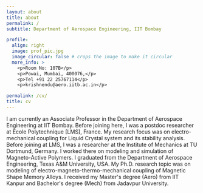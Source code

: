 ```yaml
---
layout: about
title: about
permalink: /
subtitle: Department of Aerospace Engineering, IIT Bombay

profile:
  align: right
  image: prof_pic.jpg
  image_circular: false # crops the image to make it circular
  more_info: >
    <p>Room No: 107B</p>
    <p>Powai, Mumbai, 400076,</p>
    <p>Tel +91 22 25767114</p>
    <p>krishnendu@aero.iitb.ac.in</p>

permalink: /cv/
title: cv
---
```

I am currently an Associate Professor in the Department of Aerospace Engineering at IIT Bombay. Before joining here, I was a postdoc researcher at Ecole Polytechnique [LMS], France. My research focus was on electro-mechanical coupling for Liquid Crystal system and its stability analysis. Before joining at LMS, I was a researcher at the Institute of Mechanics at TU Dortmund, Germany. I worked there on modeling and simulation of Magneto-Active Polymers. I graduated from the Department of Aerospace Engineering, Texas A&M University, USA. My Ph.D. research topic was on modeling of electro-magneto-thermo-mechanical coupling of Magnetic Shape Memory Alloys. I received my Master's degree (Aero) from IIT Kanpur and Bachelor's degree (Mech) from Jadavpur University.
